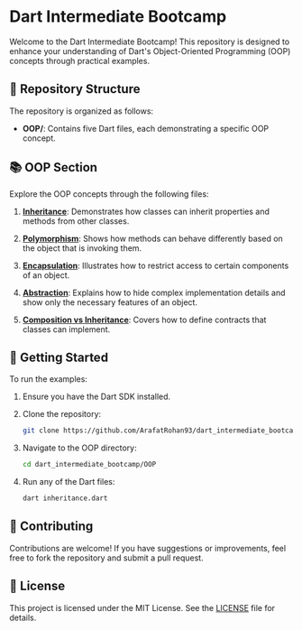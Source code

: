 # Dart Intermediate Bootcamp

Welcome to the Dart Intermediate Bootcamp! This repository is designed to enhance your understanding of Dart's Object-Oriented Programming (OOP) concepts through practical examples.

## 📁 Repository Structure

The repository is organized as follows:

* **OOP/**: Contains five Dart files, each demonstrating a specific OOP concept.

## 📚 OOP Section

Explore the OOP concepts through the following files:

1. [**Inheritance**](https://github.com/ArafatRohan93/dart_intermediate_bootcamp/blob/main/OOP/inheritance.dart): Demonstrates how classes can inherit properties and methods from other classes.

2. [**Polymorphism**](https://github.com/ArafatRohan93/dart_intermediate_bootcamp/blob/main/OOP/polymorphism.dart): Shows how methods can behave differently based on the object that is invoking them.

3. [**Encapsulation**](https://github.com/ArafatRohan93/dart_intermediate_bootcamp/blob/main/OOP/encapsulation.dart): Illustrates how to restrict access to certain components of an object.

4. [**Abstraction**](https://github.com/ArafatRohan93/dart_intermediate_bootcamp/blob/main/OOP/abstraction.dart): Explains how to hide complex implementation details and show only the necessary features of an object.

5. [**Composition vs Inheritance**](https://github.com/ArafatRohan93/dart_intermediate_bootcamp/blob/main/OOP/inheritance_vs_composition.dart): Covers how to define contracts that classes can implement.

## 🚀 Getting Started

To run the examples:

1. Ensure you have the Dart SDK installed.

2. Clone the repository:

   ```bash
   git clone https://github.com/ArafatRohan93/dart_intermediate_bootcamp.git
   ```



3. Navigate to the OOP directory:

   ```bash
   cd dart_intermediate_bootcamp/OOP
   ```



4. Run any of the Dart files:

   ```bash
   dart inheritance.dart
   ```



## 🤝 Contributing

Contributions are welcome! If you have suggestions or improvements, feel free to fork the repository and submit a pull request.

## 📄 License

This project is licensed under the MIT License. See the [LICENSE](https://github.com/ArafatRohan93/dart_intermediate_bootcamp/blob/main/LICENSE) file for details.

